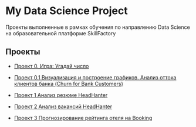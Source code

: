 # My Data Science  Project

Проекты выполненные в рамках обучения по направлению Data Science на образовательной платформе SkillFactory

## Проекты

* [Проект 0. Игра: Угадай число](https://github.com/Tatpraded/DS_1017_Praded/tree/master/project_0)
* [Проект 0.1 Визуализация и построение графиков. Анализ оттока клиентов банка (Churn for Bank Customers) ](https://github.com/Tatpraded/DS_1017_Praded/tree/master/%D0%92%D0%B8%D0%B7%D1%83%D0%B0%D0%BB%D0%B8%D0%B7%D0%B0%D1%86%D0%B8%D1%8F_%D0%BF%D0%BE%D1%81%D1%82%D0%BE%D1%80%D0%BE%D0%B5%D0%BD%D0%B8%D0%B5_%D0%B3%D1%80%D0%B0%D1%84%D0%B8%D0%BA%D0%BE%D0%B2_%D0%91%D0%B0%D0%BD%D0%BA)
* [Проект 1 Анализ резюме HeadHanter](https://github.com/Tatpraded/DS_1017_Praded/tree/master/project_1)

* [Проект 2 Анализ вакансий HeadHanter](https://github.com/Tatpraded/DS_1017_Praded/blob/master/project_2/Project-2.ipynb)

* [Проект 3 Прогнозирование рейтинга отеля на Booking]()